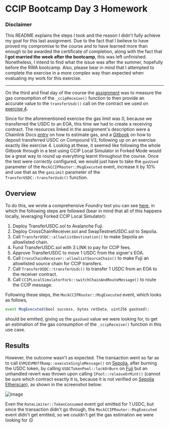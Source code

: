 # CCIP Bootcamp Day 3 Homework

### Disclaimer

This README explains the steps I took and the reason I didn't fully achieve my goal for this last assignment. Due to the fact that I believe to have proved my compromise to the course and to have learned more than enough to be awarded the certificate of completion, along with the fact that **I got married the week after the bootcamp**, this was left unfinished. Nonetheless, I intend to find what the issue was after the summer, hopefully before the RWA bootcamp. Also, please bear in mind that I attempted to complete the exercise in a more complex way than expected when evaluating my work for this exercise.

---

On the third and final day of the course the [assignment](https://cll-devrel.gitbook.io/ccip-bootcamp/day-3/day-3-homework) was to measure the gas consumption of the `_ccipReceive()` function to then provide an accurate value to the `transferUsdc()` call on the contract we used on [exercise 4](https://github.com/arynyestos/CCIP-Bootcamp-Exercise4). 

Since for the aforementioned exercise the gas limit was 0, because we transferred the USDC to an EOA, this time we had to create a receiving contract. The resources linked in the assignment's description were a Chainlink Docs [entry](https://docs.chain.link/ccip/tutorials/ccipreceive-gaslimit) on how to estimate gas, and a [Gitbook](https://cll-devrel.gitbook.io/ccip-masterclass-4/ccip-masterclass/exercise-2-deposit-transferred-usdc-to-compound-v3) on how to deposit transferred USDC on Compound V3, following up on an exercise exactly like exercise 4. Looking at these, it seemed like following the whole Gitbook through in a test using CCIP Local Simulator in Forked Mode would be a great way to round up everything learnt throughout the course. Once the test were correctly configured, we would just have to take the `gasUsed` parameter of the `MockCCIPRouter::MsgExecuted` event, increase it by 10% and use that as the `gasLimit` parameter of the `TransferUSDC::transferUsdc()` function.

## Overview
To do this, we wrote a comprehensive Foundry test you can see [here](https://github.com/arynyestos/CCIP-Bootcamp-Homework3/blob/main/test/TransferAndSwap.t.sol), in which the following steps are followed (bear in mind that all of this happens locally, leveraging Forked CCIP Local Simulator):

1. Deploy TransferUSDC.sol to Avalanche Fuji.
2. Deploy CrossChainReceiver.sol and SwapTestnetUSDC.sol to Sepolia.
3. Call `TransferUSDC::allowlistDestination()` to make Sepolia an allowlisted chain.
4. Fund TransferUSDC.sol with 3 LINK to pay for CCIP fees.
5. Approve TransferUSDC to move 1 USDC from the signer's EOA.
6. Call `CrossChainReceiver::allowlistSourceChain()` to make Fuji an allowlisted source chain for CCIP transfers.
7. Call `TransferUSDC::transferUsdc()` to transfer 1 USDC from an EOA to the receiver contract.
8. Call `CCIPLocalSimulatorFork::switchChainAndRouteMessage()` to route the CCIP message.

Following these steps, the `MockCCIPRouter::MsgExecuted` event, which looks as follows,

```JavaScript
event MsgExecuted(bool success, bytes retData, uint256 gasUsed);
```

should be emitted, giving us the `gasUsed` value we were looking for, to get an estimation of the gas consumption of the `_ccipReceive()` function in this use case.

## Results

However, the outcome wasn't as expected. The transaction went so far as to call `EVM2EVMOffRamp::executeSingleMessage()` on [Sepolia](https://sepolia.etherscan.io/address/0x000b26f604eAadC3D874a4404bde6D64a97d95ca#code), after burning the USDC token, by calling `USDCTokenPool::lockOrBurn` on [Fuji](https://testnet.snowtrace.io/address/0x4ED8867f9947A5fe140C9dC1c6f207F3489F501E/contract/43113/code) but an unhandled revert was thrown upon calling `IPool::releaseOrMint()` (cannot be sure which contract exactly it is, because it is not verified on [Sepolia Etherscan](https://sepolia.etherscan.io/address/0x3fF675B880aC9F67AC6f4342FfD9e99B80469bAd)), as shown in the screenshot below:

![image](https://github.com/user-attachments/assets/e01966c7-c45f-4720-acf1-6dddb6e02c63)

Even the `RateLimiter::TokenConsumed` event got emitted for 1 USDC, but since the transaction didn't go through, the `MockCCIPRouter::MsgExecuted` event didn't get emitted, so we couldn't get the gas estimation we were looking for ☹
